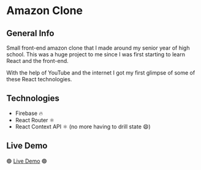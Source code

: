 # Amazon Clone

## General Info

Small front-end amazon clone that I made around my senior year of high school. This was a huge project to me since I was first starting to learn React and the front-end.

With the help of YouTube and the internet I got my first glimpse of some of these React technologies.

## Technologies

- Firebase 🔥
- React Router ⚛️
- React Context API ⚛️ (no more having to drill state 😄)

## Live Demo

🟢 [Live Demo](https://clone-8228d.web.app/) 🟢
